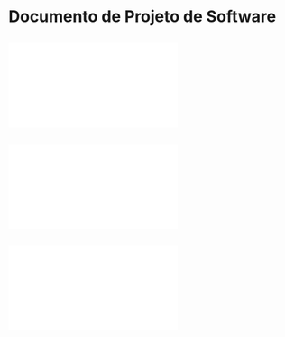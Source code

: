 # Documento de Projeto de Software

## ![Projeto de arquitetura](3projArquitetura.md)

## ![Projeto de dados](4projDados.md)

## ![Projeto de algoritmos](5projAlgoritmos.md)